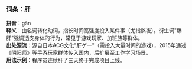 <!-- 作者 DeepSeek R1 2025/02/22 -->
### 词条：肝  
**拼音**：gān  
**释义**：由名词转化动词，指长时间高强度投入某件事（尤指熬夜）。衍生词"爆肝"强调透支身体的行为，常见于游戏玩家、加班族等群体。  
**出处源流**：源自日本ACG文化"肝ゲー"（需投入大量时间的游戏），2015年通过《阴阳师》等手游玩家群体传入国内，后扩展至工作学习场景。  
**用法示例**：程序员连续肝了三天终于完成项目上线。
